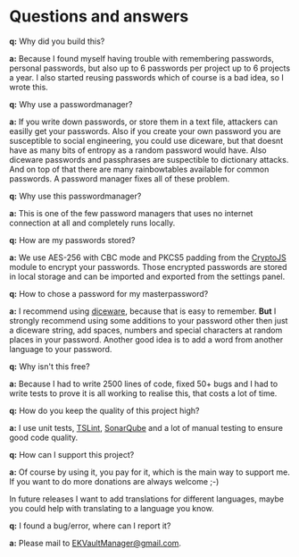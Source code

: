 # Questions and answers

__q:__ Why did you build this?

__a:__ Because I found myself having trouble with remembering passwords, personal passwords, but also up to 6 passwords per project up to 6 projects a year. I also started reusing passwords which of course is a bad idea, so I wrote this.

__q:__ Why use a passwordmanager?

__a:__ If you write down passwords, or store them in a text file, attackers can easilly get your passwords.
Also if you create your own password you are susceptible to social engineering,
you could use diceware, but that doesnt have as many bits of entropy as a random password would have.
Also diceware passwords and passphrases are suspectible to dictionary attacks. And on top of that there are many
rainbowtables available for common passwords. A password manager fixes all of these problem.

__q:__ Why use this passwordmanager?

__a:__ This is one of the few password managers that uses no internet connection at all and completely runs locally.

__q:__ How are my passwords stored?

__a:__ We use AES-256 with CBC mode and PKCS5 padding from the [CryptoJS](https://www.npmjs.com/package/crypto-js) module to encrypt your passwords.
Those encrypted passwords are stored in local storage and can be imported and exported from the settings panel.

__q:__ How to chose a password for my masterpassword?

__a:__ I recommend using [diceware](http://world.std.com/~reinhold/diceware.html), because that is easy to remember. __But__ I strongly recommend using some additions to
your password other then just a diceware string, add spaces, numbers and special characters at random places in your password.
Another good idea is to add a word from another language to your password.

__q:__ Why isn't this free?

__a:__ Because I had to write 2500 lines of code, fixed 50+ bugs and I had to write tests to prove it is all working to realise this, that costs a lot of time.

__q:__ How do you keep the quality of this project high?

__a:__ I use unit tests, [TSLint](https://www.npmjs.com/package/tslint), [SonarQube](https://www.sonarqube.org/) and a lot of manual testing to ensure good code quality.

__q:__ How can I support this project?

__a:__ Of course by using it, you pay for it, which is the main way to support me. If you want to do more donations are always welcome ;-)

In future releases I want to add translations for different languages, maybe you could help with translating to a language you know.

__q:__ I found a bug/error, where can I report it?

__a:__ Please mail to [EKVaultManager@gmail.com](mailto:EKVaultManager@gmail.com).